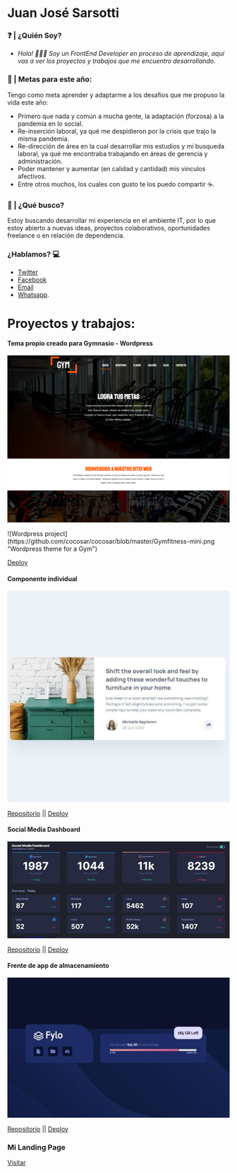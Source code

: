 # Juan José Sarsotti

###	❓	| ¿Quién Soy?
- *Hola! 🙋🏽‍♂️ Soy un FrontEnd Developer en proceso de aprendizaje, aquí vas a ver los proyectos y trabajos que me encuentro desarrollando.*

### 🏁	| Metas para este año:
Tengo como meta aprender y adaptarme a los desafios que me propuso la vida este año:
-	Primero que nada y común a mucha gente, la adaptación (forzosa) a la pandemia en lo social.
-	Re-inserción laboral, ya qué me despidieron por la crisis que trajo la misma pandemia.
-	Re-dirección de área en la cual desarrollar mis estudios y mi busqueda laboral, ya qué me encontraba trabajando en áreas de gerencia y administración.
-	Poder mantener  y aumentar (en calidad y cantidad) mis vinculos afectivos.
-	Entre otros muchos, los cuales con gusto te los puedo compartir ☕.

### 🔎 | ¿Qué busco?
Estoy buscando desarrollar mi experiencia en el ambiente IT, por lo que estoy abierto a nuevas ideas, proyectos colaborativos, oportunidades freelance o en relación de dependencia.

### ¿Hablamos?  💻
- [Twitter](www.twitter.com/JuanSarsotti)
- [Facebook](https://www.facebook.com/cocosar92/)
- [Email](mailto:juansarsotti@gmail.com)
- [Whatsapp](https://wa.me/005493415892354).

# Proyectos y trabajos: 

#### Tema propio creado para Gymnasio - Wordpress
<p align="center">
  <img src="https://github.com/cocosar/cocosar/blob/master/Gymfitness-mini.png" alt="Wordpress theme for a Gym"/>
</p>
![Wordpress project](https://github.com/cocosar/cocosar/blob/master/Gymfitness-mini.png "Wordpress theme for a Gym")

[Deploy](http://gymfitness-juan.epizy.com/)
#### Componente individual 
![CSS Work](https://github.com/cocosar/cocosar/blob/master/componente-mini.JPG "Componente")

[Repositorio](https://github.com/cocosar/cardcomponent) || 
[Deploy](https://cardcomponent.vercel.app/)
#### Social Media Dashboard
![SocialMedia Dashboard](https://github.com/cocosar/cocosar/blob/master/socialdash-mini.JPG "Social Media Dashboard")

[Repositorio](https://github.com/cocosar/socialmedia-dashboard) || 
[Deploy](https://socialmedia-dashboard-blush.vercel.app/)
#### Frente de app de almacenamiento
![Fylo project](https://github.com/cocosar/cocosar/blob/master/fylo-mini.JPG "Fylo Storage")

[Repositorio](https://github.com/cocosar/fylo) || 
[Deploy](https://fourcardchallenge.vercel.app/)

### Mi Landing Page

[Visitar](https://landingpage-kohl.vercel.app/)
